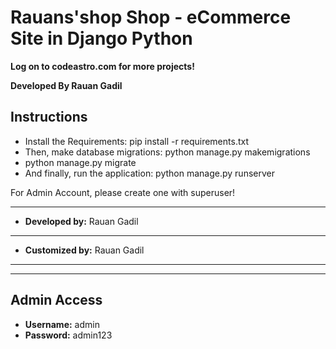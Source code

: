 # **Rauans'shop Shop - eCommerce Site in Django Python**


**Log on to codeastro.com for more projects!**

**Developed By Rauan Gadil**

## **Instructions**
- Install the Requirements: pip install -r requirements.txt
- Then, make database migrations: python manage.py makemigrations
- python manage.py migrate
- And finally, run the application: python manage.py runserver

For Admin Account, please create one with superuser!

------------------------------------------------------------
- **Developed by:** Rauan Gadil
------------------------------------------------------------
- **Customized by:** Rauan Gadil
------------------------------------------------------------

------------------------------------------------------------
## Admin Access
- **Username:** admin
- **Password:** admin123